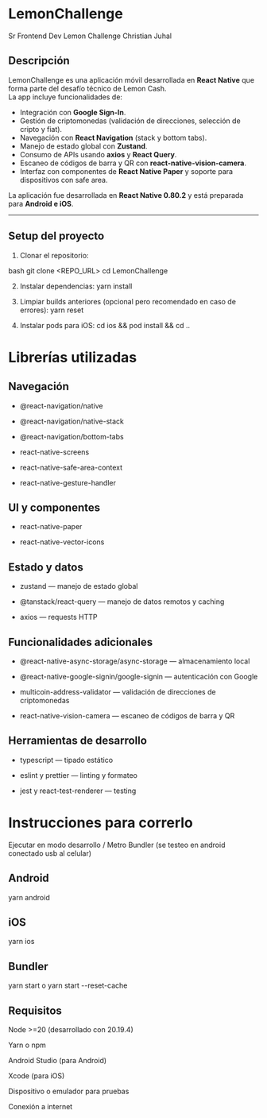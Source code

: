 # LemonChallenge
Sr Frontend Dev Lemon Challenge Christian Juhal

## Descripción
LemonChallenge es una aplicación móvil desarrollada en **React Native** que forma parte del desafío técnico de Lemon Cash.  
La app incluye funcionalidades de:
- Integración con **Google Sign-In**.
- Gestión de criptomonedas (validación de direcciones, selección de cripto y fiat).
- Navegación con **React Navigation** (stack y bottom tabs).
- Manejo de estado global con **Zustand**.
- Consumo de APIs usando **axios** y **React Query**.
- Escaneo de códigos de barra y QR con **react-native-vision-camera**.
- Interfaz con componentes de **React Native Paper** y soporte para dispositivos con safe area.

La aplicación fue desarrollada en **React Native 0.80.2** y está preparada para **Android e iOS**.

---

## Setup del proyecto

1. Clonar el repositorio:

bash
git clone <REPO_URL>
cd LemonChallenge

2. Instalar dependencias:
yarn install

3. Limpiar builds anteriores (opcional pero recomendado en caso de errores):
yarn reset

4. Instalar pods para iOS:
cd ios && pod install && cd ..

# Librerías utilizadas
## Navegación

- @react-navigation/native

- @react-navigation/native-stack

- @react-navigation/bottom-tabs

- react-native-screens

- react-native-safe-area-context

- react-native-gesture-handler

## UI y componentes

- react-native-paper

- react-native-vector-icons

## Estado y datos

- zustand — manejo de estado global

- @tanstack/react-query — manejo de datos remotos y caching

- axios — requests HTTP

## Funcionalidades adicionales

- @react-native-async-storage/async-storage — almacenamiento local

- @react-native-google-signin/google-signin — autenticación con Google

- multicoin-address-validator — validación de direcciones de criptomonedas

- react-native-vision-camera — escaneo de códigos de barra y QR

## Herramientas de desarrollo

- typescript — tipado estático

- eslint y prettier — linting y formateo

- jest y react-test-renderer — testing

# Instrucciones para correrlo
Ejecutar en modo desarrollo / Metro Bundler (se testeo en android conectado usb al celular)

## Android

yarn android

## iOS

yarn ios

## Bundler
yarn start o yarn start --reset-cache

## Requisitos

Node >=20 (desarrollado con 20.19.4)

Yarn o npm

Android Studio (para Android)

Xcode (para iOS)

Dispositivo o emulador para pruebas

Conexión a internet